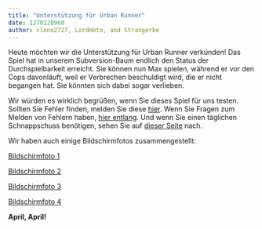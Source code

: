 ```yaml
---
title: "Unterstützung für Urban Runner"
date: 1270128960
author: clone2727, LordHoto, and Strangerke
---
```


Heute möchten wir die Unterstützung für Urban Runner verkünden! Das Spiel hat in unserem Subversion-Baum endlich den Status der Durchspielbarkeit erreicht. Sie können nun Max spielen, während er vor den Cops davonläuft, weil er Verbrechen beschuldigt wird, die er nicht begangen hat. Sie könnten sich dabei sogar verlieben.

Wir würden es wirklich begrüßen, wenn Sie dieses Spiel für uns testen. Sollten Sie Fehler finden, melden Sie diese [hier](http://bugs.scummvm.org/). Wenn Sie Fragen zum Melden von Fehlern haben, [hier entlang](/faq/#question.report-bugs). Und wenn Sie einen täglichen Schnappschuss benötigen, sehen Sie auf [dieser Seite](/downloads/#daily) nach.

Wir haben auch einige Bildschirmfotos zusammengestellt:

[Bildschirmfoto 1](/data/news/20100401_1.jpg)

[Bildschirmfoto 2](/data/news/de/20100401_2.jpg)

[Bildschirmfoto 3](/data/news/de/20100401_3.jpg)

[Bildschirmfoto 4](/data/news/de/20100401_4.jpg)

**April, April!**

